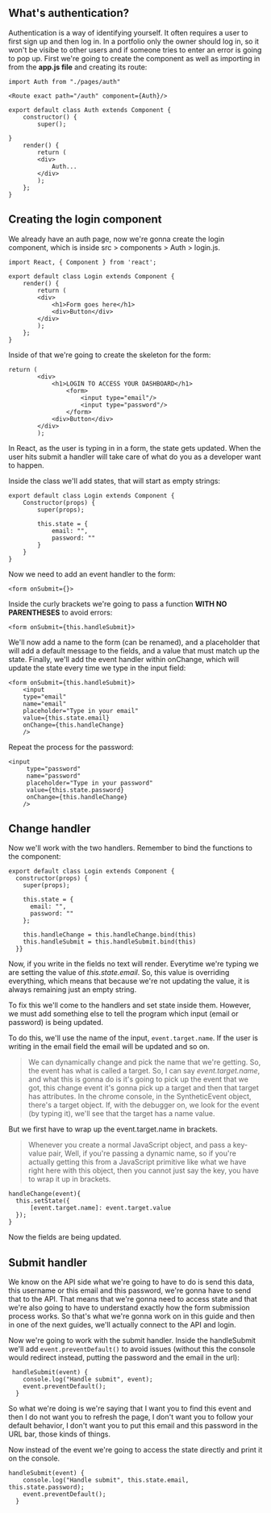 ## What's authentication?

Authentication is a way of identifying yourself. It often requires a user to first sign up and then log in. In a portfolio only the owner should log in, so it won't be visibe to other users and if someone tries to enter an error is going to pop up. First we're going to create the component as well as importing in from the **app.js file** and creating its route:

```
import Auth from "./pages/auth"

<Route exact path="/auth" component={Auth}/>

export default class Auth extends Component {
    constructor() {
        super();

}
    render() {
        return (
        <div>
            Auth...
        </div>
        );
    };
}

```

## Creating the login component

We already have an auth page, now we're gonna create the login component, which is inside src > components > Auth > login.js.

```
import React, { Component } from 'react';

export default class Login extends Component {
    render() {
        return (
        <div>
            <h1>Form goes here</h1>
            <div>Button</div>
        </div>
        );
    };
}
```

Inside of that we're going to create the skeleton for the form:

```
return (
        <div>
            <h1>LOGIN TO ACCESS YOUR DASHBOARD</h1>
                <form>
                    <input type="email"/>
                    <input type="password"/>
                </form>
            <div>Button</div>
        </div>
        );
```

In React, as the user is typing in in a form, the state gets updated. When the user hits submit a handler will take care of what do you as a developer want to happen.

Inside the class we'll add states, that will start as empty strings:

```
export default class Login extends Component {
    Constructor(props) {
        super(props);

        this.state = {
            email: "",
            password: ""
        }
    }
}
```
Now we need to add an event handler to the form:

```
<form onSubmit={}>
```

Inside the curly brackets we're going to pass a function **WITH NO PARENTHESES** to avoid errors:

```
<form onSubmit={this.handleSubmit}>
```

We'll now add a name to the form (can be renamed), and a placeholder that will add a default message to the fields, and a value that must match up the state. Finally, we'll add the event handler within onChange, which will update the state every time we type in the input field:

```
<form onSubmit={this.handleSubmit}>
    <input 
    type="email"
    name="email"
    placeholder="Type in your email"
    value={this.state.email}
    onChange={this.handleChange}
    />
```

Repeat the process for the password:

```
<input 
     type="password"
     name="password"
     placeholder="Type in your password"
     value={this.state.password}
     onChange={this.handleChange}
    />

```

## Change handler

Now we'll work with the two handlers. Remember to bind the functions to the component:

```
export default class Login extends Component {
  constructor(props) {
    super(props);

    this.state = {
      email: "",
      password: ""
    };

    this.handleChange = this.handleChange.bind(this)
    this.handleSubmit = this.handleSubmit.bind(this)
  }}
  ```

  Now, if you write in the fields no text will render. Everytime we're typing we are setting the value of *this.state.email*. So, this value is overriding everything, which means that because we're not updating the value, it is always remaining just an empty string.

  To fix this we'll come to the handlers and set state inside them. However, we must add something else to tell the program which input (email or password) is being updated.

  To do this, we'll use the name of the input, ```event.target.name```. If the user is writing in the email field the email will be updated and so on.

  > We can dynamically change and pick the name that we're getting. So, the event has what is called a target. So, I can say *event.target.name*, and what this is gonna do is it's going to pick up the event that we got, this change event it's gonna pick up a target and then that target has attributes. In the chrome console, in the SyntheticEvent object, there's a target object. If, with the debugger on, we look for the event (by typing it), we'll see that the target has a name value. 

  But we first have to wrap up the event.target.name in brackets.

  > Whenever you create a normal JavaScript object, and pass a key-value pair, Well, if you're passing a dynamic name, so if you're actually getting this from a JavaScript primitive like what we have right here with this object, then you cannot just say the key, you have to wrap it up in brackets.

  ```
  handleChange(event){
    this.setState({
        [event.target.name]: event.target.value
    });
  }
  ```

  Now the fields are being updated.

## Submit handler

We know on the API side what we're going to have to do is send this data, this username or this email and this password, we're gonna have to send that to the API. That means that we're gonna need to access state and that we're also going to have to understand exactly how the form submission process works. So that's what we're gonna work on in this guide and then in one of the next guides, we'll actually connect to the API and login.

Now we're going to work with the submit handler. Inside the handleSubmit we'll add ```event.preventDefault()``` to avoid issues (without this the console would redirect instead, putting the password and the email in the url):

```
 handleSubmit(event) {
    console.log("Handle submit", event);
    event.preventDefault();
  }
```

So what we're doing is we're saying that I want you to find this event and then I do not want you to refresh the page, I don't want you to follow your default behavior, I don't want you to put this email and this password in the URL bar, those kinds of things.

Now instead of the event we're going to access the state directly and print it on the console.

```
handleSubmit(event) {
    console.log("Handle submit", this.state.email, this.state.password);
    event.preventDefault();
  }
```